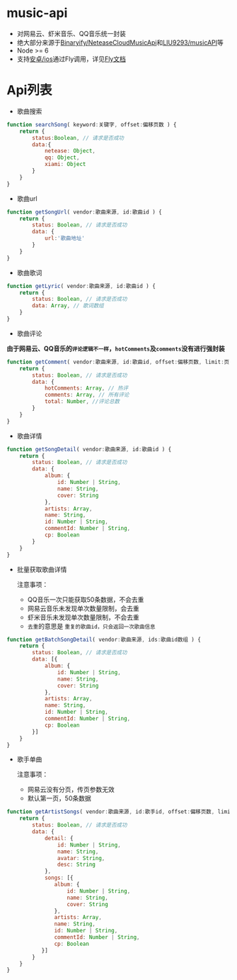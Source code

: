 # music-api
- 对网易云、虾米音乐、QQ音乐统一封装
- 绝大部分来源于[Binaryify/NeteaseCloudMusicApi](https://github.com/Binaryify/NeteaseCloudMusicApi)和[LIU9293/musicAPI](https://github.com/LIU9293/musicAPI)等
- Node >= 6
- 支持[安卓/ios](https://github.com/sunzongzheng/musicApi/blob/master/dist/app.native.js)通过Fly调用，详见[Fly文档](https://wendux.github.io/dist/#/doc/flyio/native)

# Api列表
- 歌曲搜索
````js
function searchSong( keyword:关键字, offset:偏移页数 ) {
    return {
        status:Boolean, // 请求是否成功
        data:{
            netease: Object,
            qq: Object,
            xiami: Object
        }
    }
}
````
- 歌曲url
````js
function getSongUrl( vendor:歌曲来源, id:歌曲id ) {
    return {
        status: Boolean, // 请求是否成功
        data: {
            url:'歌曲地址'
        }
    }
}
````
- 歌曲歌词
````js
function getLyric( vendor:歌曲来源, id:歌曲id ) {
    return {
        status: Boolean, // 请求是否成功
        data: Array, // 歌词数组
    }
}
````
- 歌曲评论

**由于网易云、QQ音乐的`评论逻辑不一样`，`hotComments`及`comments`没有进行强封装**
````js
function getComment( vendor:歌曲来源, id:歌曲id, offset:偏移页数, limit:页大小 ) {
    return {
        status: Boolean, // 请求是否成功
        data: {
            hotComments: Array, // 热评
            comments: Array, // 所有评论
            total: Number, //评论总数
        }
    }
}
````
- 歌曲详情

````js
function getSongDetail( vendor:歌曲来源, id:歌曲id ) {
    return {
        status: Boolean, // 请求是否成功
        data: {
            album: {
                id: Number | String,
                name: String,
                cover: String
            },
            artists: Array,
            name: String,
            id: Number | String,
            commentId: Number | String,
            cp: Boolean
        }
    }
}
````
- 批量获取歌曲详情

  注意事项： 
    - QQ音乐一次只能获取50条数据，不会去重
    - 网易云音乐未发现单次数量限制，会去重
    - 虾米音乐未发现单次数量限制，不会去重
    - `去重`的意思是 `重复的歌曲id，只会返回一次歌曲信息`
````js
function getBatchSongDetail( vendor:歌曲来源, ids:歌曲id数组 ) {
    return {
        status: Boolean, // 请求是否成功
        data: [{
            album: {
                id: Number | String,
                name: String,
                cover: String
            },
            artists: Array,
            name: String,
            id: Number | String,
            commentId: Number | String,
            cp: Boolean
        }]
    }
}
````
- 歌手单曲

  注意事项：
    - 网易云没有分页，传页参数无效
    - 默认第一页，50条数据

````js
function getArtistSongs( vendor:歌曲来源, id:歌手id, offset:偏移页数, limit:页大小 ) {
    return {
        status: Boolean, // 请求是否成功
        data: {
            detail: {
                id: Number | String,
                name: String,
                avatar: String,
                desc: String
            },
            songs: [{
               album: {
                   id: Number | String,
                   name: String,
                   cover: String
               },
               artists: Array,
               name: String,
               id: Number | String,
               commentId: Number | String,
               cp: Boolean
           }]
        }
    }
}
````